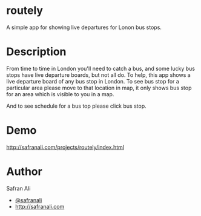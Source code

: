 routely
=======

A simple app for showing live departures for Lonon bus stops.


Description
===========

From time to time in London you'll need to catch a bus, and some lucky bus stops have live departure boards, but not all do. To help, this app shows a live departure board of any bus stop in London. To see bus stop for a particular area please move to that location in map, it only shows bus stop for an area which is visible to you in a map.

And to see schedule for a bus top please click bus stop.


Demo
====

http://safranali.com/projects/routely/index.html


Author
======

Safran Ali
* <a href="http://twitter.com/safranali">@safranali</a>
* http://safranali.com